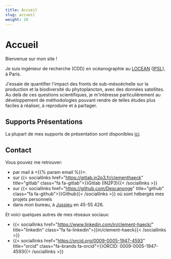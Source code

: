 ```yaml
---
title: Accueil
slug: accueil
weight: 10
---
```


# Accueil

Bienvenue sur mon site !

Je suis ingénieur de recherche (CDD) en océanographie au [LOCEAN](https://www.locean.ipsl.fr/en "Laboratoire d'Océanographie et du Climat: Expérimentations et Approches Numériques") (<a href="https://www.ipsl.fr" title="Institut Pierre-Simon Laplace">IPSL</a>), à Paris.

J'essaie de quantifier l'impact des fronts de sub-mésoéchelle sur la production et la biodiversité du phytoplancton, avec des données satellites.
Au delà de ces questions scientifiques, je m'intéresse particulièrement au développement de méthodologies pouvant rendre de telles études plus faciles à réaliser, à reproduire et à partager. 


## Supports Présentations

La plupart de mes supports de présentation sont disponibles [ici](https://cloud.ipsl.fr/index.php/s/93Nd4BHCTSYCCyY).


## Contact

Vous pouvez me retrouver:
- par mail à <{{% param email %}}>.
- sur {{< sociallinks
    href="https://gitlab.in2p3.fr/clementhaeck"
    title="gitlab"
    class="fa fa-gitlab">}}Gitlab (IN2P3){{< /sociallinks >}}
- sur {{< sociallinks
    href="https://github.com/Descanonge"
    title="github"
    class="fa fa-github">}}Github{{< /sociallinks >}} où sont hébergés mes projets personnels
- dans mon bureau, à [Jussieu](https://www.sorbonne-universite.fr/campus-et-sites#CampusPierreetMarieCurie "campus location") en 45-55 426.

Et voici quelques autres de mes réseaux sociaux:
- {{< sociallinks
  href="https://www.linkedin.com/in/clement-haeck/"
  title="linkedin"
  class="fa fa-linkedin">}}in/clement-haeck{{< /sociallinks >}}
- {{< sociallinks
  href="https://orcid.org/0009-0005-1947-4593"
  title="orcid"
  class="fa-brands fa-orcid">}}ORCID: 0009-0005-1947-4593{{< /sociallinks >}}
